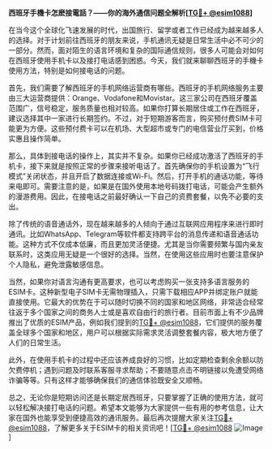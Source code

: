 **西班牙手機卡怎麽接電話？——你的海外通信问题全解析[[TG💪+ @esim1088](https://t.me/s/esim1088)]**

在当今这个全球化飞速发展的时代，出国旅行、留学或者工作已经成为越来越多人的选择。对于计划前往西班牙的朋友来说，手机通讯无疑是日常生活中必不可少的一部分。然而，面对陌生的语言环境和复杂的国际通信规则，很多人可能会对如何在西班牙使用手机卡以及接打电话感到困惑。今天，我们就来聊聊西班牙的手機卡使用方法，特别是如何接电话的问题。

首先，我们需要了解西班牙的手机网络运营商有哪些。西班牙的手机网络服务主要由三大运营商提供：Orange、Vodafone和Movistar。这三家公司在西班牙覆盖范围广，信号稳定，服务质量也相对较高。如果你打算长期居住或工作在西班牙，建议选择其中一家进行长期签约。不过，对于短期游客而言，购买预付费SIM卡可能更为方便。这些预付费卡可以在机场、大型超市或专门的电信营业厅买到，价格实惠且操作简单。

那么，具体到接电话的操作上，其实并不复杂。如果你已经成功激活了西班牙的手机卡，接下来就是按照正常的步骤来接听电话了。首先确保你的手机设置为“飞行模式”关闭状态，并且开启了数据连接或Wi-Fi。然后，打开手机的通话功能，等待来电即可。需要注意的是，如果是在国外使用本地号码拨打电话，可能会产生额外的漫游费用。因此，在接电话之前最好确认一下自己的资费套餐，以免不必要的支出。

除了传统的语音通话外，现在越来越多的人倾向于通过互联网应用程序来进行即时通讯。比如WhatsApp、Telegram等软件都支持跨平台的消息传递和语音通话功能。这种方式不仅成本低廉，而且更加灵活便捷。尤其是当你需要频繁与国内亲友联系时，这类应用无疑是一个很好的选择。当然，在使用这些应用时也要注意保护个人隐私，避免泄露敏感信息。

当然，如果你对语言沟通有更高要求，也可以考虑购买一张支持多语言服务的ESIM卡。这种新型电子SIM卡无需物理插入，只需下载相应APP并绑定账户就能直接使用。它最大的优势在于可以随时切换不同的国家和地区网络，非常适合经常往返于多个国家之间的商务人士或是喜欢自由行的旅行者。目前市面上有不少品牌推出了优质的ESIM产品，例如我们提到的[TG💪+ @esim1088](https://t.me/s/esim1088)，它们提供的服务覆盖全球多个国家和地区，用户可以根据实际需求灵活调整套餐内容，极大地方便了人们的日常生活。

此外，在使用手机卡的过程中还应该养成良好的习惯，比如定期检查剩余余额以防欠费停机；遇到问题及时联系客服寻求帮助；不要随意点击不明链接以免遭受网络诈骗等等。只有这样才能够确保我们的通信体验既安全又顺畅。

总之，无论你是短期访问还是长期定居西班牙，只要掌握了正确的使用方法，就可以轻松解决接打电话的问题。希望本文能够为大家提供一些有用的参考信息，让大家在国外也能享受到便捷高效的通讯服务。最后再次提醒大家关注[TG💪+ @esim1088](https://t.me/s/esim1088)，了解更多关于ESIM卡的相关资讯吧！[[TG💪+ @esim1088](https://t.me/s/esim1088) ![Image](https://i.postimg.cc/4NQfJmqS/Snipaste-2025-05-13-00-14-12.png)]